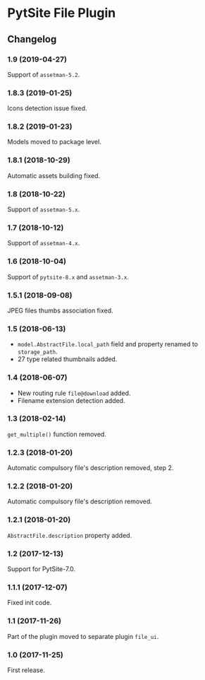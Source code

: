 # PytSite File Plugin


## Changelog


### 1.9 (2019-04-27)

Support of `assetman-5.2`.


### 1.8.3 (2019-01-25)

Icons detection issue fixed.


### 1.8.2 (2019-01-23)

Models moved to package level.


### 1.8.1 (2018-10-29)

Automatic assets building fixed.


### 1.8 (2018-10-22)

Support of `assetman-5.x`.


### 1.7 (2018-10-12)

Support of `assetman-4.x`.


### 1.6 (2018-10-04)

Support of `pytsite-8.x` and `assetman-3.x`.


### 1.5.1 (2018-09-08)

JPEG files thumbs association fixed.


### 1.5 (2018-06-13)

- `model.AbstractFile.local_path` field and property renamed to
  `storage_path`.
- 27 type related thumbnails added.


### 1.4 (2018-06-07)

- New routing rule `file@download` added.
- Filename extension detection added.


### 1.3 (2018-02-14)

`get_multiple()` function removed.


### 1.2.3 (2018-01-20)

Automatic compulsory file's description removed, step 2.


### 1.2.2 (2018-01-20)

Automatic compulsory file's description removed.


### 1.2.1 (2018-01-20)

`AbstractFile.description` property added.


### 1.2 (2017-12-13)

Support for PytSite-7.0.


### 1.1.1 (2017-12-07)

Fixed init code.


### 1.1 (2017-11-26)

Part of the plugin moved to separate plugin `file_ui`.


### 1.0 (2017-11-25)

First release.
